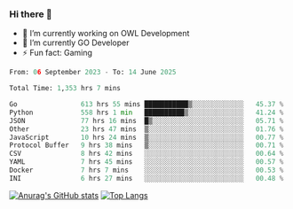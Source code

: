 ### Hi there 👋 

- 🔭 I’m currently working on OWL Development
- 🌱 I’m currently GO Developer
-  ⚡ Fun fact: Gaming
  
  <!--
- 👯 I’m looking to collaborate on ...
- 🤔 I’m looking for help with ...
- 💬 Ask me about ...
- 📫 How to reach me: ...
- 😄 Pronouns: ...
-->

<!--START_SECTION:waka-->

```python
From: 06 September 2023 - To: 14 June 2025

Total Time: 1,353 hrs 7 mins

Go                613 hrs 55 mins ███████████▒░░░░░░░░░░░░░   45.37 %
Python            558 hrs 1 min   ██████████▒░░░░░░░░░░░░░░   41.24 %
JSON              77 hrs 16 mins  █▒░░░░░░░░░░░░░░░░░░░░░░░   05.71 %
Other             23 hrs 47 mins  ▒░░░░░░░░░░░░░░░░░░░░░░░░   01.76 %
JavaScript        10 hrs 24 mins  ▒░░░░░░░░░░░░░░░░░░░░░░░░   00.77 %
Protocol Buffer   9 hrs 38 mins   ▒░░░░░░░░░░░░░░░░░░░░░░░░   00.71 %
CSV               8 hrs 42 mins   ░░░░░░░░░░░░░░░░░░░░░░░░░   00.64 %
YAML              7 hrs 45 mins   ░░░░░░░░░░░░░░░░░░░░░░░░░   00.57 %
Docker            7 hrs 7 mins    ░░░░░░░░░░░░░░░░░░░░░░░░░   00.53 %
INI               6 hrs 27 mins   ░░░░░░░░░░░░░░░░░░░░░░░░░   00.48 %
```

<!--END_SECTION:waka-->

[![Anurag's GitHub stats](https://github-readme-stats.vercel.app/api?username=aebalz&show_icons=true&theme=codeSTACKr)](https://github.com/anuraghazra/github-readme-stats)
[![Top Langs](https://github-readme-stats.vercel.app/api/top-langs/?username=aebalz&layout=compact&card_width=350&theme=codeSTACKr)](https://github.com/anuraghazra/github-readme-stats)
<!-- [![Readme Card](https://github-readme-stats.vercel.app/api/pin/?username=aebalz&repo=go-gin-gone&show_owner=true)](https://github.com/anuraghazra/github-readme-stats)-->
